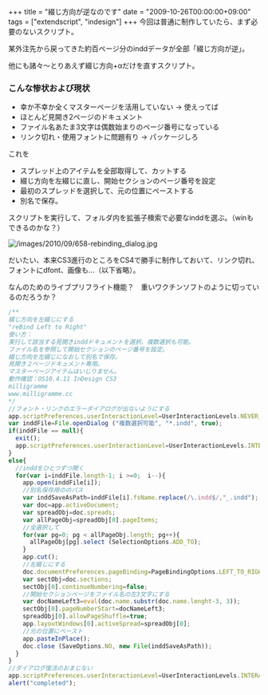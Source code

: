 +++
title = "綴じ方向が逆なのです"
date = "2009-10-26T00:00:00+09:00"
tags = ["extendscript", "indesign"]
+++
今回は普通に制作していたら、まず必要のないスクリプト。

某外注先から戻ってきた約百ページ分のinddデータが全部「綴じ方向が逆」。

他にも諸々〜とりあえず綴じ方向+αだけを直すスクリプト。

### こんな惨状および現状

- 幸か不幸か全くマスターページを活用していない → 使えってば
- ほとんど見開き2ページのドキュメント
- ファイル名あたま3文字は偶数始まりのページ番号になっている
- リンク切れ・使用フォントに問題有り → パッケージしろ

これを

- スプレッド上のアイテムを全部取得して、カットする
- 綴じ方向を左綴じに直し、開始セクションのページ番号を設定
- 最初のスプレッドを選択して、元の位置にペーストする
- 別名で保存。

スクリプトを実行して、フォルダ内を拡張子検索で必要なinddを選ぶ。（winもできるのかな？） 

![/images/2010/09/658-rebinding_dialog.jpg](/images/2010/09/658-rebinding_dialog.jpg)

だいたい、本来CS3進行のところをCS4で勝手に制作しておいて、リンク切れ、フォントにdfont、画像も...（以下省略）。

なんのためのライブプリフライト機能？　重いワクチンソフトのように切っているのだろうか？

```js
/**
綴じ方向を左綴じにする
"reBind Left to Right"
使い方：
実行して該当する見開きinddドキュメントを選択、複数選択も可能。
ファイル名を参照して開始セクションのページ番号を設定。
綴じ方向を左綴じになおして別名で保存。
見開き２ページドキュメント専用。
マスターページアイテムはいじりません。
動作確認：OS10.4.11 InDesign CS3
milligramme
www.milligramme.cc
*/
//フォント・リンクのエラーダイアログが出ないようにする
app.scriptPreferences.userInteractionLevel=UserInteractionLevels.NEVER_INTERACT;
var inddFile=File.openDialog ("複数選択可能", "*.indd", true);
if(inddFile == null){
  exit();
  app.scriptPreferences.userInteractionLevel=UserInteractionLevels.INTERACT_WITH_ALL;
}
else{
  //inddをひとつずつ開く
  for(var i=inddFile.length-1; i >=0;  i--){
    app.open(inddFile[i]);
    //別名保存用ののパス
    var inddSaveAsPath=inddFile[i].fsName.replace(/\.indd$/,"_.indd");
    var doc=app.activeDocument;
    var spreadObj=doc.spreads;
    var allPageObj=spreadObj[0].pageItems;
    //全選択して
    for(var pg=0; pg < allPageObj.length; pg++){
      allPageObj[pg].select (SelectionOptions.ADD_TO);
    }
    app.cut();
    //左綴じにする
    doc.documentPreferences.pageBinding=PageBindingOptions.LEFT_TO_RIGHT;
    var sectObj=doc.sections;
    sectObj[0].continueNumbering=false;
    //開始セクションページをファイル名の左3文字にする
    var docNameLeft3=eval(doc.name.substr(doc.name.lenght-3, 3));
    sectObj[0].pageNumberStart=docNameLeft3;
    spreadObj[0].allowPageShuffle=true;
    app.layoutWindows[0].activeSpread=spreadObj[0];
    //元の位置にペースト
    app.pasteInPlace();
    doc.close (SaveOptions.NO, new File(inddSaveAsPath));
  }
}
//ダイアログ復活のおまじない
app.scriptPreferences.userInteractionLevel=UserInteractionLevels.INTERACT_WITH_ALL;
alert("completed");
```